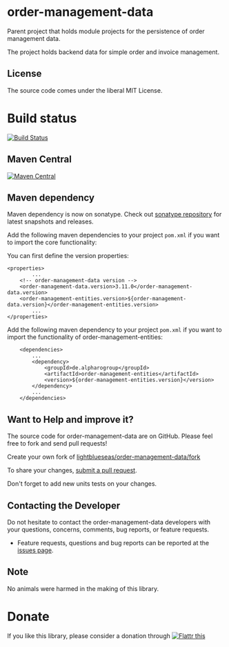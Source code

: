 # order-management-data

Parent project that holds module projects for the persistence of order management data.

The project holds backend data for simple order and invoice management.

## License

The source code comes under the liberal MIT License.

# Build status
[![Build Status](https://travis-ci.org/lightblueseas/order-management-data.svg?branch=master)](https://travis-ci.org/lightblueseas/order-management-data)

## Maven Central

[![Maven Central](https://maven-badges.herokuapp.com/maven-central/de.alpharogroup/order-management-data/badge.svg)](https://maven-badges.herokuapp.com/maven-central/de.alpharogroup/order-management-data)

## Maven dependency

Maven dependency is now on sonatype.
Check out [sonatype repository](https://oss.sonatype.org/index.html#nexus-search;gav~de.alpharogroup~order-management-data~~~) for latest snapshots and releases.

Add the following maven dependencies to your project `pom.xml` if you want to import the core functionality:

You can first define the version properties:

	<properties>
			...
		<!-- order-management-data version -->
		<order-management-data.version>3.11.0</order-management-data.version>
		<order-management-entities.version>${order-management-data.version}</order-management-entities.version>
			...
	</properties>

Add the following maven dependency to your project `pom.xml` if you want to import the functionality of order-management-entities:

		<dependencies>
			...
			<dependency>
				<groupId>de.alpharogroup</groupId>
				<artifactId>order-management-entities</artifactId>
				<version>${order-management-entities.version}</version>
			</dependency>
			...
		</dependencies>

## Want to Help and improve it? ###

The source code for order-management-data are on GitHub. Please feel free to fork and send pull requests!

Create your own fork of [lightblueseas/order-management-data/fork](https://github.com/lightblueseas/order-management-data/fork)

To share your changes, [submit a pull request](https://github.com/lightblueseas/order-management-data/pull/new/master).

Don't forget to add new units tests on your changes.

## Contacting the Developer

Do not hesitate to contact the order-management-data developers with your questions, concerns, comments, bug reports, or feature requests.
- Feature requests, questions and bug reports can be reported at the [issues page](https://github.com/lightblueseas/order-management-data/issues).

## Note

No animals were harmed in the making of this library.

# Donate

If you like this library, please consider a donation through 
<a href="https://flattr.com/submit/auto?fid=r7vp62&url=https%3A%2F%2Fgithub.com%2Flightblueseas%2Forder-management-data" target="_blank">
<img src="http://button.flattr.com/flattr-badge-large.png" alt="Flattr this" title="Flattr this" border="0">
</a>
